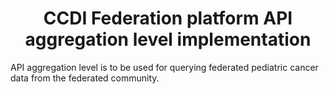 <p align="center">
  <h1 align="center">
  CCDI Federation platform API aggregation level implementation
  </h1>
</p>
API aggregation level is to be used for querying federated pediatric cancer data from the federated community.
